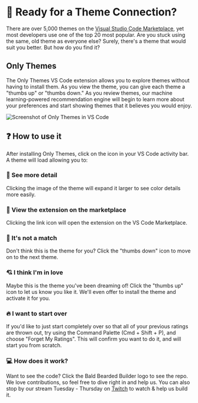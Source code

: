 # 💖 Ready for a Theme Connection?

There are over 5,000 themes on the
[Visual Studio Code Marketplace](https://marketplace.visualstudio.com/vscode),
yet most developers use one of the top 20 most popular. Are you stuck using
the same, old theme as everyone else? Surely, there's a theme that would
suit you better. But how do you find it?

## Only Themes

The Only Themes VS Code extension allows you to explore themes without
having to install them. As you view the theme, you can give each
theme a "thumbs up" or "thumbs down." As you review themes, our machine
learning-powered recommendation engine will begin to learn more about
your preferences and start showing themes that it believes you would
enjoy.

![Screenshot of Only Themes in VS Code](https://user-images.githubusercontent.com/1228996/116343093-68883280-a7a9-11eb-9aed-71d03c2f2fda.png)

## ❓ How to use it

After installing Only Themes, click on the icon in your VS Code activity
bar. A theme will load allowing you to:

### 🔎 See more detail

Clicking the image of the theme will expand it larger to see color details
more easily.

### 🔗 View the extension on the marketplace

Clicking the link icon will open the extension on the VS Code Marketplace.

### 🙁 It's not a match

Don't think this is the theme for you? Click the "thumbs down" icon to
move on to the next theme.

### 💘 I think I'm in love

Maybe this is the theme you've been dreaming of! Click the "thumbs up" icon
to let us know you like it. We'll even offer to install the theme and activate
it for you.

### 🔥 I want to start over

If you'd like to just start completely over so that all of your previous ratings
are thrown out, try using the Command Palette (Cmd + Shift + P), and choose "Forget My Ratings".
This will confirm you want to do it, and will start you from scratch.

### 💻 How does it work?

Want to see the code? Click the Bald Bearded Builder logo to see the repo. We
love contributions, so feel free to dive right in and help us. You can also
stop by our stream Tuesday - Thursday on [Twitch](https://bbb.dev/twitch) to watch &amp; help us build it.
